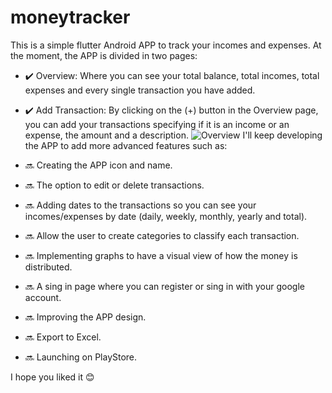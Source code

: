 # moneytracker
This is a simple flutter Android APP to track your incomes and expenses.
At the moment, the APP is divided in two pages:
  - ✔️ Overview: Where you can see your total balance, total incomes, total expenses and every single transaction you have added.
  - ✔️ Add Transaction: By clicking on the (+) button in the Overview page, you can add your transactions specifying if it is an income or an expense, the amount and a description.
![Overview](https://github.com/user-attachments/assets/3fc7b550-5057-41e6-ab9c-677a306088c6)
I'll keep developing the APP to add more advanced features such as:

  - 🔜  Creating the APP icon and name.
  - 🔜  The option to edit or delete transactions.
  - 🔜  Adding dates to the transactions so you can see your incomes/expenses by date (daily, weekly, monthly, yearly and total).
  - 🔜  Allow the user to create categories to classify each transaction.
  - 🔜  Implementing graphs to have a visual view of how the money is distributed.
  - 🔜  A sing in page where you can register or sing in with your google account.
  - 🔜  Improving the APP design.
  - 🔜  Export to Excel.
  - 🔜  Launching on PlayStore.
    
I hope you liked it 😊
